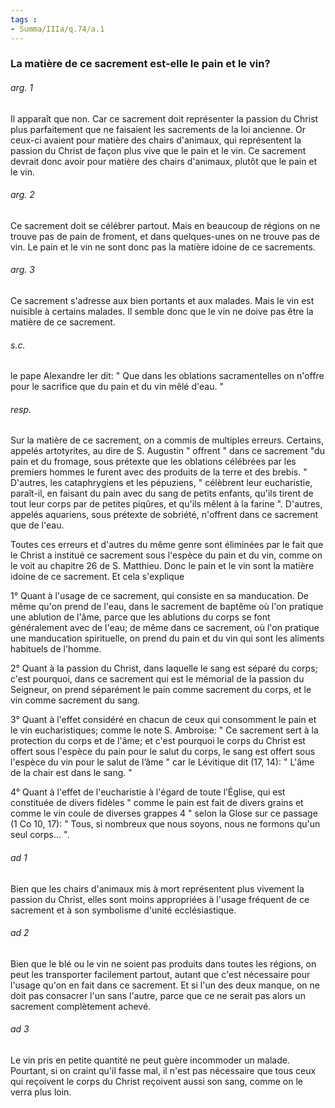 ```yaml
---
tags : 
- Summa/IIIa/q.74/a.1
---
```


### La matière de ce sacrement est-elle le pain et le vin?

###### arg. 1
Il apparaît que non. Car ce sacrement doit représenter la passion du Christ plus parfaitement que ne faisaient les sacrements de la loi ancienne. Or ceux-ci avaient pour matière des chairs d'animaux, qui représentent la passion du Christ de façon plus vive que le pain et le vin. Ce sacrement devrait donc avoir pour matière des chairs d'animaux, plutôt que le pain et le vin. 

###### arg. 2
Ce sacrement doit se célébrer partout. Mais en beaucoup de régions on ne trouve pas de pain de froment, et dans quelques-unes on ne trouve pas de vin. Le pain et le vin ne sont donc pas la matière idoine de ce sacrements. 

###### arg. 3
Ce sacrement s'adresse aux bien portants et aux malades. Mais le vin est nuisible à certains malades. Il semble donc que le vin ne doive pas être la matière de ce sacrement. 

###### s.c.
le pape Alexandre Ier dit: " Que dans les oblations sacramentelles on n'offre pour le sacrifice que du pain et du vin mêlé d'eau. " 

###### resp.
Sur la matière de ce sacrement, on a commis de multiples erreurs. Certains, appelés artotyrites, au dire de S. Augustin " offrent " dans ce sacrement "du pain et du fromage, sous prétexte que les oblations célébrées par les premiers hommes le furent avec des produits de la terre et des brebis. " D'autres, les cataphrygiens et les pépuziens, " célèbrent leur eucharistie, paraît-il, en faisant du pain avec du sang de petits enfants, qu'ils tirent de tout leur corps par de petites piqûres, et qu'ils mêlent à la farine ". D'autres, appelés aquariens, sous prétexte de sobriété, n'offrent dans ce sacrement que de l'eau. 

Toutes ces erreurs et d'autres du même genre sont éliminées par le fait que le Christ a institué ce sacrement sous l'espèce du pain et du vin, comme on le voit au chapitre 26 de S. Matthieu. Donc le pain et le vin sont la matière idoine de ce sacrement. Et cela s'explique 

1° Quant à l'usage de ce sacrement, qui consiste en sa manducation. De même qu'on prend de l'eau, dans le sacrement de baptême où l'on pratique une ablution de l'âme, parce que les ablutions du corps se font généralement avec de l'eau; de même dans ce sacrement, où l'on pratique une manducation spirituelle, on prend du pain et du vin qui sont les aliments habituels de l'homme. 

2° Quant à la passion du Christ, dans laquelle le sang est séparé du corps; c'est pourquoi, dans ce sacrement qui est le mémorial de la passion du Seigneur, on prend séparément le pain comme sacrement du corps, et le vin comme sacrement du sang. 

3° Quant à l'effet considéré en chacun de ceux qui consomment le pain et le vin eucharistiques; comme le note S. Ambroise: " Ce sacrement sert à la protection du corps et de l'âme; et c'est pourquoi le corps du Christ est offert sous l'espèce du pain pour le salut du corps, le sang est offert sous l'espèce du vin pour le salut de l’âme " car le Lévitique dit (17, 14): " L'âme de la chair est dans le sang. " 

4° Quant à l'effet de l'eucharistie à l'égard de toute l’Église, qui est constituée de divers fidèles " comme le pain est fait de divers grains et comme le vin coule de diverses grappes 4 " selon la Glose sur ce passage (1 Co 10, 17): " Tous, si nombreux que nous soyons, nous ne formons qu'un seul corps... ". 

###### ad 1
Bien que les chairs d'animaux mis à mort représentent plus vivement la passion du Christ, elles sont moins appropriées à l'usage fréquent de ce sacrement et à son symbolisme d'unité ecclésiastique. 

###### ad 2
Bien que le blé ou le vin ne soient pas produits dans toutes les régions, on peut les transporter facilement partout, autant que c'est nécessaire pour l'usage qu'on en fait dans ce sacrement. Et si l'un des deux manque, on ne doit pas consacrer l'un sans l'autre, parce que ce ne serait pas alors un sacrement complètement achevé. 

###### ad 3
Le vin pris en petite quantité ne peut guère incommoder un malade. Pourtant, si on craint qu'il fasse mal, il n'est pas nécessaire que tous ceux qui reçoivent le corps du Christ reçoivent aussi son sang, comme on le verra plus loin. 

